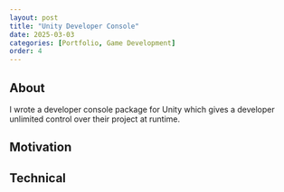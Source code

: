 ```yaml
---
layout: post
title: "Unity Developer Console"
date: 2025-03-03
categories: [Portfolio, Game Development]
order: 4
---
```



## About
I wrote a developer console package for Unity which gives a developer unlimited control over their project at runtime.

## Motivation

## Technical